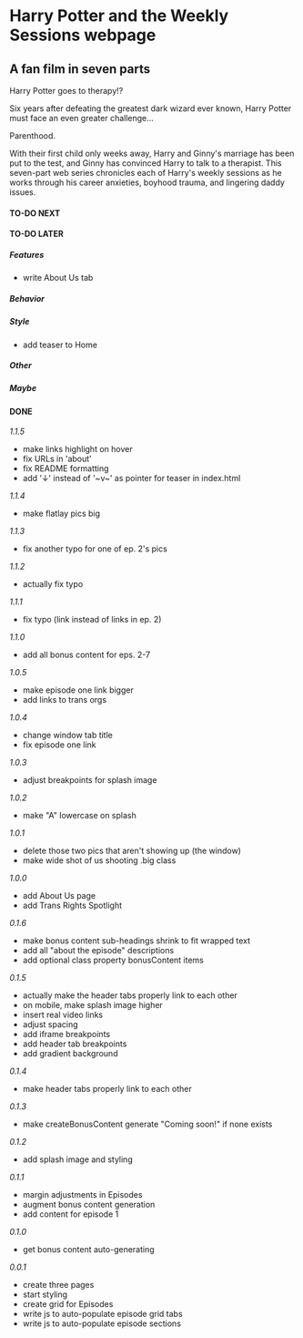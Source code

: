 # Harry Potter and the Weekly Sessions webpage

## A fan film in seven parts

Harry Potter goes to therapy!?

Six years after defeating the greatest dark wizard ever known, Harry Potter must face an even greater challenge...

Parenthood.

With their first child only weeks away, Harry and Ginny's marriage has been put to the test, and Ginny has convinced Harry to talk to a therapist. This seven-part web series chronicles each of Harry's weekly sessions as he works through his career anxieties, boyhood trauma, and lingering daddy issues.

#### TO-DO NEXT

#### TO-DO LATER

##### Features

- write About Us tab

##### Behavior

##### Style

- add teaser to Home

##### Other

##### Maybe

#### DONE

_1.1.5_

- make links highlight on hover
- fix URLs in 'about'
- fix README formatting
- add '↓' instead of '~v~' as pointer for teaser in index.html

_1.1.4_

- make flatlay pics big

_1.1.3_

- fix another typo for one of ep. 2's pics

_1.1.2_

- actually fix typo

_1.1.1_

- fix typo (link instead of links in ep. 2)

_1.1.0_

- add all bonus content for eps. 2-7

_1.0.5_

- make episode one link bigger
- add links to trans orgs

_1.0.4_

- change window tab title
- fix episode one link

_1.0.3_

- adjust breakpoints for splash image

_1.0.2_

- make "A" lowercase on splash

_1.0.1_

- delete those two pics that aren't showing up (the window)
- make wide shot of us shooting .big class

_1.0.0_

- add About Us page
- add Trans Rights Spotlight

_0.1.6_

- make bonus content sub-headings shrink to fit wrapped text
- add all "about the episode" descriptions
- add optional class property bonusContent items

_0.1.5_

- actually make the header tabs properly link to each other
- on mobile, make splash image higher
- insert real video links
- adjust spacing
- add iframe breakpoints
- add header tab breakpoints
- add gradient background

_0.1.4_

- make header tabs properly link to each other

_0.1.3_

- make createBonusContent generate "Coming soon!" if none exists

_0.1.2_

- add splash image and styling

_0.1.1_

- margin adjustments in Episodes
- augment bonus content generation
- add content for episode 1

_0.1.0_

- get bonus content auto-generating

_0.0.1_

- create three pages
- start styling
- create grid for Episodes
- write js to auto-populate episode grid tabs
- write js to auto-populate episode sections
